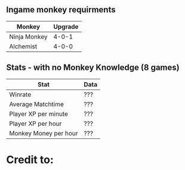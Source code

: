 ## Ingame monkey requirments
|Monkey|Upgrade|
|--|--|
|Ninja Monkey|4-0-1|
|Alchemist|4-0-0|

    
## Stats - with no Monkey Knowledge (8 games)
|Stat|Data|
|--|--|
|Winrate|???|
|Average Matchtime|???|
|Player XP per minute|???|
|Player XP per hour|???|
|Monkey Money per hour|???|

# Credit to: 